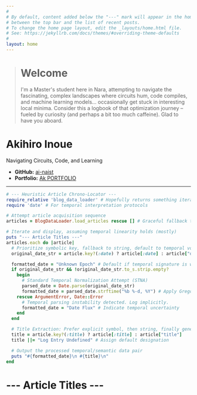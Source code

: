 ```yaml
---
#
# By default, content added below the "---" mark will appear in the home page
# between the top bar and the list of recent posts.
# To change the home page layout, edit the _layouts/home.html file.
# See: https://jekyllrb.com/docs/themes/#overriding-theme-defaults
#
layout: home
---
```


> # Welcome
> I'm a Master's student here in Nara, attempting to navigate the fascinating, complex landscapes where circuits hum, code compiles, and machine learning models... occasionally get stuck in interesting local minima. Consider this a logbook of that optimization journey – fueled by curiosity (and perhaps a bit too much caffeine). Glad to have you aboard.


# Akihiro Inoue
Navigating Circuits, Code, and Learning

*   **GitHub:** [ai-naist](https://github.com/ai-naist)
*   **Portfolio:** [Ak PORTFOLIO](https://ak-naist-portfolio.online)

---

```ruby
# --- Heuristic Article Chrono-Locator ---
require_relative 'blog_data_loader' # Hopefully returns something iterable
require 'date' # For temporal interpretation protocols

# Attempt article acquisition sequence
articles = BlogDataLoader.load_articles rescue [] # Graceful fallback to the void

# Iterate and display, assuming temporal linearity holds (mostly)
puts "--- Article Titles ---"
articles.each do |article|
  # Prioritize symbolic key, fallback to string, default to temporal void
  original_date_str = article.key?(:date) ? article[:date] : article["date"]

  formatted_date = "Unknown Epoch" # Default if temporal signature is weak/absent
  if original_date_str && !original_date_str.to_s.strip.empty?
    begin
      # Standard Temporal Normalization Attempt (STNA)
      parsed_date = Date.parse(original_date_str)
      formatted_date = parsed_date.strftime("%b %-d, %Y") # Apply Gregorian overlay
    rescue ArgumentError, Date::Error
      # Temporal parsing instability detected. Log implicitly.
      formatted_date = "Date Flux" # Indicate temporal uncertainty
    end
  end

  # Title Extraction: Prefer explicit symbol, then string, finally generic label
  title = article.key?(:title) ? article[:title] : article["title"]
  title ||= "Log Entry Undefined" # Assign default designation

  # Output the processed temporal/semantic data pair
  puts "#{formatted_date}\n #{title}\n"
end

```

# --- Article Titles ---
